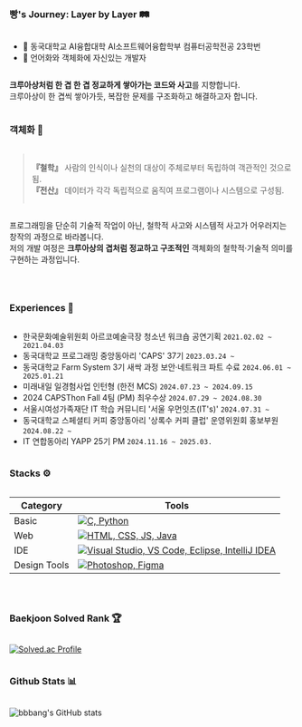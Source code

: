 <!--Database-->
<div style="display:flex; flex-direction:column; align-items:flex-start;">

 ### 빵's Journey: Layer by Layer 🛤
- 🥐 동국대학교 AI융합대학 AI소프트웨어융합학부 컴퓨터공학전공 23학번
- 🥖 언어화와 객체화에 자신있는 개발자

**크루아상처럼 한 겹 한 겹 정교하게 쌓아가는 코드와 사고**를 지향합니다.<br>
크루아상이 한 겹씩 쌓아가듯, 복잡한 문제를 구조화하고 해결하고자 합니다. <br>

### 객체화 🔭
> **『철학』** 사람의 인식이나 실천의 대상이 주체로부터 독립하여 객관적인 것으로 됨.<br>
  **『전산』** 데이터가 각각 독립적으로 움직여 프로그램이나 시스템으로 구성됨.

프로그래밍을 단순히 기술적 작업이 아닌, 철학적 사고와 시스템적 사고가 어우러지는 창작의 과정으로 바라봅니다.  
저의 개발 여정은 **크루아상의 겹처럼 정교하고 구조적인** 객체화의 철학적·기술적 의미를 구현하는 과정입니다.

---

### Experiences 📒

- 한국문화예술위원회 아르코예술극장 청소년 워크숍 공연기획  `2021.02.02 ~ 2021.04.03`
- 동국대학교 프로그래밍 중앙동아리 'CAPS' 37기 `2023.03.24 ~`
- 동국대학교 Farm System 3기 새싹 과정 보안·네트워크 파트 수료 `2024.06.01 ~ 2025.01.21`
- 미래내일 일경험사업 인턴형 (한전 MCS) `2024.07.23 ~ 2024.09.15`
- 2024 CAPSThon Fall 4팀 (PM) 최우수상 `2024.07.29 ~ 2024.08.30`
- 서울시여성가족재단 IT 학습 커뮤니티 '서울 우먼잇츠(IT's)' `2024.07.31 ~`
- 동국대학교 스페셜티 커피 중앙동아리 '상록수 커피 클럽' 운영위원회 홍보부원 `2024.08.22 ~`
- IT 연합동아리 YAPP 25기 PM `2024.11.16 ~ 2025.03.`


### Stacks ⚙️
<table>
  <thead>
    <tr>
      <th>Category</th>
      <th>Tools</th>
    </tr>
  </thead>
  <tbody>
    <tr>
      <td>Basic</td>
      <td>
        <a href="https://skillicons.dev"><img src="https://skillicons.dev/icons?i=c,python" alt="C, Python"></a>
      </td>
    </tr>
    <tr>
      <td>Web</td>
      <td>
        <a href="https://skillicons.dev"><img src="https://skillicons.dev/icons?i=html,css,js,java,mysql" alt="HTML, CSS, JS, Java"></a>
      </td>
    </tr>
    <tr>
      <td>IDE</td>
      <td>
        <a href="https://skillicons.dev"><img src="https://skillicons.dev/icons?i=visualstudio,vscode,eclipse,idea" alt="Visual Studio, VS Code, Eclipse, IntelliJ IDEA"></a>
      </td>
    </tr>
    <tr>
      <td>Design Tools</td>
      <td>
        <a href="https://skillicons.dev"><img src="https://skillicons.dev/icons?i=ps,figma" alt="Photoshop, Figma"></a>
      </td>
    </tr>
  </tbody>
</table>


---

### Baekjoon Solved Rank 🏆
[![Solved.ac Profile](http://mazassumnida.wtf/api/v2/generate_badge?boj=wonw512)](https://solved.ac/wonw512)

### Github Stats 📊
![bbbang's GitHub stats](https://github-readme-stats.vercel.app/api?username=z1-won&show_icons=true&theme=radical)
